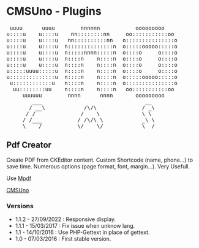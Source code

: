 CMSUno - Plugins
================

<pre>
 uuuu      uuuu        nnnnnn           ooooooooo
u::::u    u::::u    nn::::::::nn     oo:::::::::::oo
u::::u    u::::u   nn::::::::::nn   o:::::::::::::::o
u::::u    u::::u  n::::::::::::::n  o:::::ooooo:::::o
u::::u    u::::u  n:::::nnnn:::::n  o::::o     o::::o
u::::u    u::::u  n::::n    n::::n  o::::o     o::::o
u::::u    u::::u  n::::n    n::::n  o::::o     o::::o
u:::::uuuu:::::u  n::::n    n::::n  o::::o     o::::o
u::::::::::::::u  n::::n    n::::n  o:::::ooooo:::::o
 u::::::::::::u   n::::n    n::::n  o:::::::::::::::o
  uu::::::::uu    n::::n    n::::n   oo:::::::::::oo
     uuuuuu        nnnn      nnnn       ooooooooo
        ___                                __
       / __\            /\/\              / _\
      / /              /    \             \ \
     / /___           / /\/\ \            _\ \
     \____/           \/    \/            \__/
</pre>

## Pdf Creator ##

Create PDF from CKEditor content. Custom Shortcode (name, phone...) to save time. Numerous options (page format, font, margin...). Very Usefull.

Use [Mpdf](https://mpdf.github.io/)

[CMSUno](https://github.com/boiteasite/cmsuno)

### Versions ###

* 1.1.2 - 27/09/2022 : Responsive display.
* 1.1.1 - 15/03/2017 : Fix issue when unknow lang.
* 1.1 - 14/10/2016 : Use PHP-Gettext in place of gettext.
* 1.0 - 07/03/2016 : First stable version.